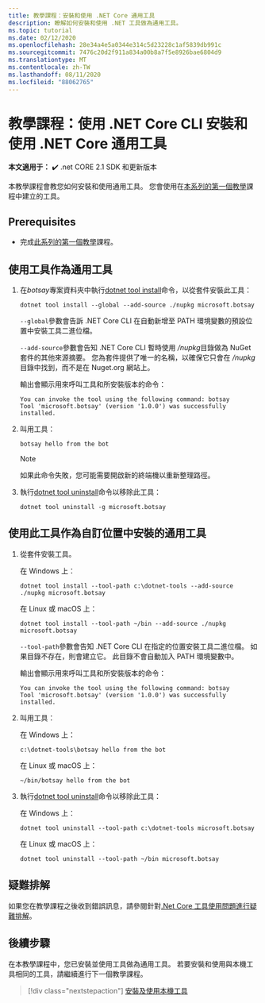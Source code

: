```yaml
---
title: 教學課程：安裝和使用 .NET Core 通用工具
description: 瞭解如何安裝和使用 .NET 工具做為通用工具。
ms.topic: tutorial
ms.date: 02/12/2020
ms.openlocfilehash: 28e34a4e5a0344e314c5d23228c1af5839db991c
ms.sourcegitcommit: 7476c20d2f911a834a00b8a7f5e8926bae6804d9
ms.translationtype: MT
ms.contentlocale: zh-TW
ms.lasthandoff: 08/11/2020
ms.locfileid: "88062765"
---
```

# <a name="tutorial-install-and-use-a-net-core-global-tool-using-the-net-core-cli"></a>教學課程：使用 .NET Core CLI 安裝和使用 .NET Core 通用工具

**本文適用于：** ✔️ .net CORE 2.1 SDK 和更新版本

本教學課程會教您如何安裝和使用通用工具。 您會使用在[本系列的第一個教學](global-tools-how-to-create.md)課程中建立的工具。

## <a name="prerequisites"></a>Prerequisites

* 完成[此系列的第一個教學](global-tools-how-to-create.md)課程。

## <a name="use-the-tool-as-a-global-tool"></a>使用工具作為通用工具

1. 在*botsay*專案資料夾中執行[dotnet tool install](dotnet-tool-install.md)命令，以從套件安裝此工具：

   ```dotnetcli
   dotnet tool install --global --add-source ./nupkg microsoft.botsay
   ```

   `--global`參數會告訴 .NET Core CLI 在自動新增至 PATH 環境變數的預設位置中安裝工具二進位檔。

   `--add-source`參數會告知 .NET Core CLI 暫時使用 */nupkg*目錄做為 NuGet 套件的其他來源摘要。 您為套件提供了唯一的名稱，以確保它只會在 */nupkg*目錄中找到，而不是在 Nuget.org 網站上。

   輸出會顯示用來呼叫工具和所安裝版本的命令：

   ```console
   You can invoke the tool using the following command: botsay
   Tool 'microsoft.botsay' (version '1.0.0') was successfully installed.
   ```

1. 叫用工具：

   ```console
   botsay hello from the bot
   ```

   > [!NOTE]
   > 如果此命令失敗，您可能需要開啟新的終端機以重新整理路徑。

1. 執行[dotnet tool uninstall](dotnet-tool-uninstall.md)命令以移除此工具：

   ```dotnetcli
   dotnet tool uninstall -g microsoft.botsay
   ```

## <a name="use-the-tool-as-a-global-tool-installed-in-a-custom-location"></a>使用此工具作為自訂位置中安裝的通用工具

1. 從套件安裝工具。

   在 Windows 上：

   ```dotnetcli
   dotnet tool install --tool-path c:\dotnet-tools --add-source ./nupkg microsoft.botsay
   ```

   在 Linux 或 macOS 上：

   ```dotnetcli
   dotnet tool install --tool-path ~/bin --add-source ./nupkg microsoft.botsay
   ```

   `--tool-path`參數會告知 .NET Core CLI 在指定的位置安裝工具二進位檔。 如果目錄不存在，則會建立它。 此目錄不會自動加入 PATH 環境變數中。

   輸出會顯示用來呼叫工具和所安裝版本的命令：

   ```console
   You can invoke the tool using the following command: botsay
   Tool 'microsoft.botsay' (version '1.0.0') was successfully installed.
   ```

1. 叫用工具：

   在 Windows 上：

   ```console
   c:\dotnet-tools\botsay hello from the bot
   ```

   在 Linux 或 macOS 上：

   ```console
   ~/bin/botsay hello from the bot
   ```

1. 執行[dotnet tool uninstall](dotnet-tool-uninstall.md)命令以移除此工具：

   在 Windows 上：

   ```dotnetcli
   dotnet tool uninstall --tool-path c:\dotnet-tools microsoft.botsay
   ```

   在 Linux 或 macOS 上：

   ```dotnetcli
   dotnet tool uninstall --tool-path ~/bin microsoft.botsay
   ```

## <a name="troubleshoot"></a>疑難排解

如果您在教學課程之後收到錯誤訊息，請參閱針對[.Net Core 工具使用問題進行疑難排解](troubleshoot-usage-issues.md)。

## <a name="next-steps"></a>後續步驟

在本教學課程中，您已安裝並使用工具做為通用工具。 若要安裝和使用與本機工具相同的工具，請繼續進行下一個教學課程。

> [!div class="nextstepaction"]
> [安裝及使用本機工具](local-tools-how-to-use.md)
